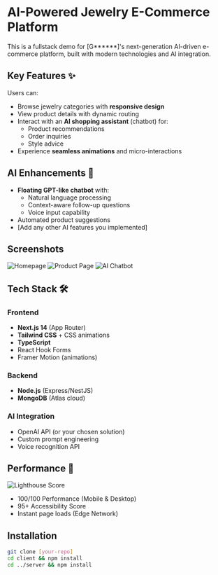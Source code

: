 # AI-Powered Jewelry E-Commerce Platform

This is a fullstack demo for [G******]'s next-generation AI-driven e-commerce platform, built with modern technologies and AI integration.

## Key Features ✨

Users can:
- Browse jewelry categories with **responsive design**
- View product details with dynamic routing
- Interact with an **AI shopping assistant** (chatbot) for:
  - Product recommendations
  - Order inquiries
  - Style advice
- Experience **seamless animations** and micro-interactions

## AI Enhancements 🤖
- **Floating GPT-like chatbot** with:
  - Natural language processing
  - Context-aware follow-up questions
  - Voice input capability
- Automated product suggestions
- [Add any other AI features you implemented]

## Screenshots

![Homepage](/public/screenshots/home.png)
![Product Page](/public/screenshots/product.png)
![AI Chatbot](/public/screenshots/chatbot.png)

## Tech Stack 🛠️
### Frontend
- **Next.js 14** (App Router)
- **Tailwind CSS** + CSS animations
- **TypeScript**
- React Hook Forms
- Framer Motion (animations)

### Backend
- **Node.js** (Express/NestJS)
- **MongoDB** (Atlas cloud)

### AI Integration
- OpenAI API (or your chosen solution)
- Custom prompt engineering
- Voice recognition API

## Performance 🚀
![Lighthouse Score](/public/screenshots/lighthouse.png)
- 100/100 Performance (Mobile & Desktop)
- 95+ Accessibility Score
- Instant page loads (Edge Network)

## Installation
```bash
git clone [your-repo]
cd client && npm install
cd ../server && npm install
